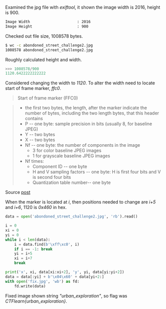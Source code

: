
Examined the jpg file with *exiftool*, it shown the image width is 2016, height is 900.

```bash
Image Width                     : 2016
Image Height                    : 900
```

Checked out file size, 1008578 bytes.

```bash
$ wc -c abondoned_street_challenge2.jpg 
1008578 abondoned_street_challenge2.jpg
```
Roughly calculated height and width.

```python
>>> 1008578/900
1120.6422222222222
```

Considered changing the width to *1120*. To alter the width need to locate start of frame marker, *ffc0*.

> Start of frame marker (FFC0)

> - the first two bytes, the length, after the marker indicate the number of bytes, including the two length bytes, that this header contains
> - P -- one byte: sample precision in bits (usually 8, for baseline JPEG)
> - Y -- two bytes
> - X -- two bytes
> - Nf -- one byte: the number of components in the image
>   - 3 for color baseline JPEG images
>   - 1 for grayscale baseline JPEG images
> - Nf times:
>   - Component ID -- one byte
>   - H and V sampling factors -- one byte: H is first four bits and V is second four bits
>   - Quantization table number-- one byte

Source [post](http://www.geocities.ws/crestwoodsdd/JPEG.htm)

When the marker is located at *i*, then positions needed to change are *i+5* and *i+6*, 1120 is *0x460* in hex.

```python
data = open('abondoned_street_challenge2.jpg', 'rb').read()

i = 0
xi = 0
yi = 0
while i < len(data):
    i = data.find(b'\xff\xc0', i)
    if i == -1: break
    yi = i+5
    xi = i+7
    break

print('x', xi, data[xi:xi+2], 'y', yi, data[yi:yi+2])
data = data[:yi] + b'\x04\x60' + data[yi+2:]
with open('fix.jpg', 'wb') as fd:
    fd.write(data)
```

Fixed image shown string *"urban_exploration"*, so flag was *CTFlearn{urban_exploration}*.
